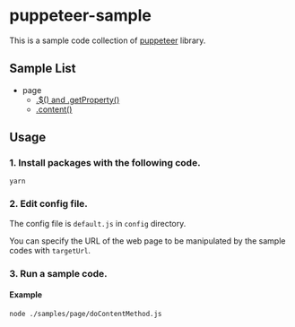 # puppeteer-sample

This is a sample code collection of [puppeteer](https://developers.google.com/web/tools/puppeteer) library.

## Sample List

- page
    - [.$() and .getProperty()](./samples/page/getBodyElement.js)
    - [.content()](./samples/page/doContentMethod.js)

## Usage

### 1. Install packages with the following code.

```
yarn
```

### 2. Edit config file.

The config file is `default.js` in `config` directory.

You can specify the URL of the web page to be manipulated by the sample codes with `targetUrl`.

### 3. Run a sample code.

#### Example
```
node ./samples/page/doContentMethod.js
```

